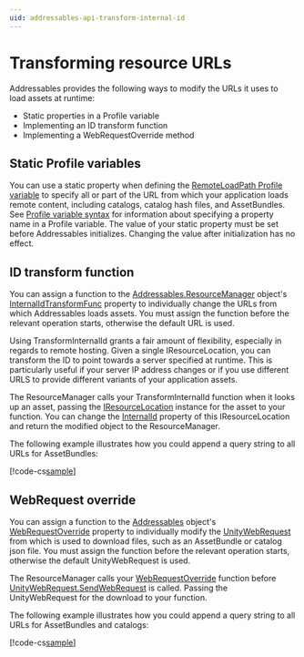 ```yaml
---
uid: addressables-api-transform-internal-id
---
```


<a name="modify-resoure-urls"></a>
# Transforming resource URLs

Addressables provides the following ways to modify the URLs it uses to load assets at runtime:

* Static properties in a Profile variable
* Implementing an ID transform function
* Implementing a WebRequestOverride method

## Static Profile variables

You can use a static property when defining the [RemoteLoadPath Profile variable] to specify all or part of the URL from which your application loads remote content, including catalogs, catalog hash files, and AssetBundles. See [Profile variable syntax] for information about specifying a property name in a Profile variable. The value of your static property must be set before Addressables initializes. Changing the value after initialization has no effect. 

## ID transform function

You can assign a function to the [Addressables.ResourceManager] object's [InternalIdTransformFunc] property to individually change the URLs from which Addressables loads assets. You must assign the function before the relevant operation starts, otherwise the default URL is used.

Using TransformInternalId grants a fair amount of flexibility, especially in regards to remote hosting. Given a single IResourceLocation, you can transform the ID to point towards a server specified at runtime. This is particularly useful if your server IP address changes or if you use different URLS to provide different variants of your application assets.

The ResourceManager calls your TransformInternalId  function when it looks up an asset, passing the [IResourceLocation] instance for the asset to your function. You can change the [InternalId] property of this IResourceLocation and return the modified object to the ResourceManager.

The following example illustrates how you could append a query string to all URLs for AssetBundles:

[!code-cs[sample](../../Tests/Editor/DocExampleCode/IDTransformer.cs#doc_Transformer)]

<!--
```csharp
//Implement a method to transform the internal ids of locations
string MyCustomTransform(IResourceLocation location)
{
    if (location.ResourceType == typeof(IAssetBundleResource) && location.InternalId.StartsWith("http"))
        return location.InternalId + "?customQueryTag=customQueryValue";

    return location.InternalId;
}

//Override the Addressables transform method with your custom method.  This can be set to null to revert to default behavior.
[RuntimeInitializeOnLoadMethod]
static void SetInternalIdTransform()
{
    Addressables.InternalIdTransformFunc = MyCustomTransform;
}
```
-->

## WebRequest override

You can assign a function to the [Addressables] object's [WebRequestOverride] property to individually modify the [UnityWebRequest] from which is used to download files, such as an AssetBundle or catalog json file. You must assign the function before the relevant operation starts, otherwise the default UnityWebRequest is used.

The ResourceManager calls your [WebRequestOverride] function before [UnityWebRequest.SendWebRequest] is called. Passing the UnityWebRequest for the download to your function.

The following example illustrates how you could append a query string to all URLs for AssetBundles and catalogs:

[!code-cs[sample](../../Tests/Editor/DocExampleCode/WebRequestOverride.cs#doc_TransformerWebRequest)]

<!--
```csharp
using UnityEngine;
using UnityEngine.Networking;
using UnityEngine.AddressableAssets;

public class WebRequestOverride : MonoBehaviour
{
    //Register to override WebRequests Addressables creates
    //The UnityWebRequests will default to the standard behavior
    private void Start()
    {
        Addressables.WebRequestOverride = EditWebRequestURL;
    }
    
    //Override the url of the WebRequest
    private void EditWebRequestURL(UnityWebRequest request)
    {
         if (request.url.EndsWith(".bundle"))
            request.url = request.url + "?customQueryTag=customQueryValue";
        else if (request.url.EndsWith(".json") || request.url.EndsWith(".hash"))
            request.url = request.url + "?customQueryTag=customQueryValue";
    }
}
```
-->

[Addressables]: xref:UnityEngine.AddressableAssets.Addressables
[WebRequestOverride]: xref:UnityEngine.AddressableAssets.Addressables.WebRequestOverride
[UnityWebRequest]: xref:UnityEngine.Networking.UnityWebRequest
[UnityWebRequest.SendWebRequest]: xref:UnityEngine.Networking.UnityWebRequest.SendWebRequest
[Addressables.CheckForCatalogUpdates]: xref:UnityEngine.AddressableAssets.Addressables.CheckForCatalogUpdates*
[Addressables.InitializeAsync]: xref:UnityEngine.AddressableAssets.Addressables.InitializeAsync*
[Addressables.LoadContentCatalogAsync]: xref:UnityEngine.AddressableAssets.Addressables.LoadContentCatalogAsync*
[Addressables.ResourceManager]: xref:UnityEngine.AddressableAssets.Addressables.ResourceManager
[Addressables.UpdateCatalogs]: xref:UnityEngine.AddressableAssets.Addressables.UpdateCatalogs*
[Build Remote Catalog]: xref:addressables-asset-settings#catalog
[Cache]: xref:UnityEngine.Cache
[CacheInitializationSettings]: xref:UnityEditor.AddressableAssets.Settings.CacheInitializationSettings
[Caching]: xref:UnityEngine.Caching
[Catalog Download Timeout]: xref:addressables-asset-settings#downloads
[Content update builds]: xref:addressables-content-update-builds
[Custom certificate handler]: xref:addressables-asset-settings#downloads
[Custom URL transform function]: #id-transform-function
[Customizing initialization]: #customizing-initialization
[Only update catalogs manually]: xref:addressables-asset-settings#catalog
[Getting the address of an asset at runtime]: #getting-the-address-of-an-asset-at-runtime
[initialization object list]: xref:addressables-asset-settings#initialization-object-list
[initialization object]: xref:addressables-asset-settings#initialization-object-list
[InternalId]: xref:UnityEngine.ResourceManagement.ResourceLocations.IResourceLocation.InternalId
[IObjectInitializationDataProvider]: xref:UnityEngine.ResourceManagement.Util.IObjectInitializationDataProvider
[IResourceLocation]: xref:UnityEngine.ResourceManagement.ResourceLocations.IResourceLocation
[LoadContentCatalogAsync]: xref:UnityEngine.AddressableAssets.Addressables.LoadContentCatalogAsync*
[Loading additional catalogs]: #loading-additional-catalogs
[Loading Assets by Location]: xref:addressables-loading-assets#loading-assets-by-location
[Modifying resource URLs at runtime]: #modifying-resource-urls-at-runtime
[ObjectInitializationData]: xref:UnityEngine.ResourceManagement.Util.ObjectInitializationData
[PrimaryKey]: xref:UnityEngine.ResourceManagement.ResourceLocations.IResourceLocation.PrimaryKey
[Profile variable syntax]: xref:addressables-profile-variables#profile-variable-syntax
[Profile variables]: xref:addressables-profile-variables#profile-variable-syntax
[RemoteLoadPath Profile variable]: xref:addressables-profiles
[ResourceLocators]: xref:UnityEngine.AddressableAssets.ResourceLocators
[ResourceManager exception handler]: xref:UnityEngine.ResourceManagement.ResourceManager.ExceptionHandler
[ResourceManager]: xref:UnityEngine.ResourceManagement.ResourceManager
[InternalIdTransformFunc]: xref:UnityEngine.ResourceManagement.ResourceManager.InternalIdTransformFunc
[Unique Bundle Ids]: xref:addressables-content-update-builds#unique-bundle-ids-setting
[Updating catalogs]: #updating-catalogs